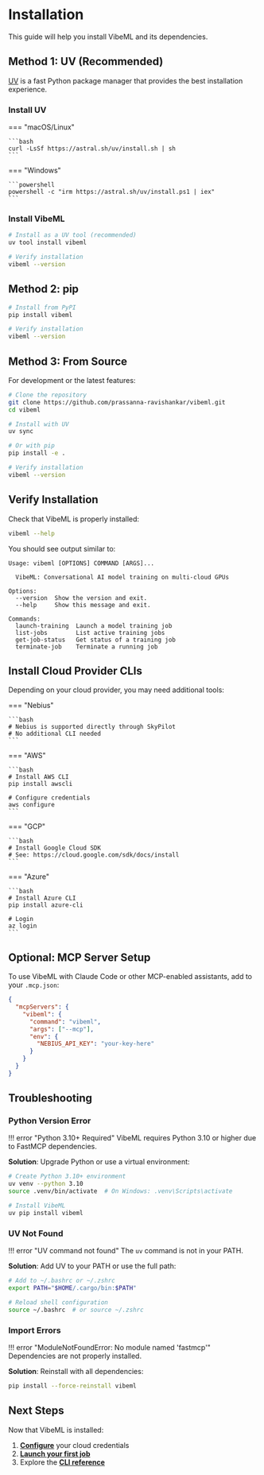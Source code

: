 # Installation

This guide will help you install VibeML and its dependencies.

## Method 1: UV (Recommended)

[UV](https://github.com/astral-sh/uv) is a fast Python package manager that provides the best installation experience.

### Install UV

=== "macOS/Linux"

    ```bash
    curl -LsSf https://astral.sh/uv/install.sh | sh
    ```

=== "Windows"

    ```powershell
    powershell -c "irm https://astral.sh/uv/install.ps1 | iex"
    ```

### Install VibeML

```bash
# Install as a UV tool (recommended)
uv tool install vibeml

# Verify installation
vibeml --version
```

## Method 2: pip

```bash
# Install from PyPI
pip install vibeml

# Verify installation
vibeml --version
```

## Method 3: From Source

For development or the latest features:

```bash
# Clone the repository
git clone https://github.com/prassanna-ravishankar/vibeml.git
cd vibeml

# Install with UV
uv sync

# Or with pip
pip install -e .

# Verify installation
vibeml --version
```

## Verify Installation

Check that VibeML is properly installed:

```bash
vibeml --help
```

You should see output similar to:

```
Usage: vibeml [OPTIONS] COMMAND [ARGS]...

  VibeML: Conversational AI model training on multi-cloud GPUs

Options:
  --version  Show the version and exit.
  --help     Show this message and exit.

Commands:
  launch-training  Launch a model training job
  list-jobs        List active training jobs
  get-job-status   Get status of a training job
  terminate-job    Terminate a running job
```

## Install Cloud Provider CLIs

Depending on your cloud provider, you may need additional tools:

=== "Nebius"

    ```bash
    # Nebius is supported directly through SkyPilot
    # No additional CLI needed
    ```

=== "AWS"

    ```bash
    # Install AWS CLI
    pip install awscli

    # Configure credentials
    aws configure
    ```

=== "GCP"

    ```bash
    # Install Google Cloud SDK
    # See: https://cloud.google.com/sdk/docs/install
    ```

=== "Azure"

    ```bash
    # Install Azure CLI
    pip install azure-cli

    # Login
    az login
    ```

## Optional: MCP Server Setup

To use VibeML with Claude Code or other MCP-enabled assistants, add to your `.mcp.json`:

```json
{
  "mcpServers": {
    "vibeml": {
      "command": "vibeml",
      "args": ["--mcp"],
      "env": {
        "NEBIUS_API_KEY": "your-key-here"
      }
    }
  }
}
```

## Troubleshooting

### Python Version Error

!!! error "Python 3.10+ Required"
    VibeML requires Python 3.10 or higher due to FastMCP dependencies.

**Solution**: Upgrade Python or use a virtual environment:

```bash
# Create Python 3.10+ environment
uv venv --python 3.10
source .venv/bin/activate  # On Windows: .venv\Scripts\activate

# Install VibeML
uv pip install vibeml
```

### UV Not Found

!!! error "UV command not found"
    The `uv` command is not in your PATH.

**Solution**: Add UV to your PATH or use the full path:

```bash
# Add to ~/.bashrc or ~/.zshrc
export PATH="$HOME/.cargo/bin:$PATH"

# Reload shell configuration
source ~/.bashrc  # or source ~/.zshrc
```

### Import Errors

!!! error "ModuleNotFoundError: No module named 'fastmcp'"
    Dependencies are not properly installed.

**Solution**: Reinstall with all dependencies:

```bash
pip install --force-reinstall vibeml
```

## Next Steps

Now that VibeML is installed:

1. **[Configure](configuration.md)** your cloud credentials
2. **[Launch your first job](quickstart.md)**
3. Explore the **[CLI reference](../reference/cli.md)**
